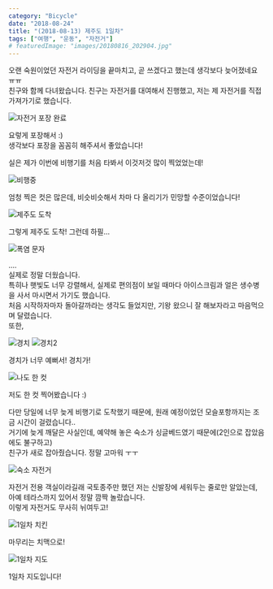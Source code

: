 ```yaml
---
category: "Bicycle"
date: "2018-08-24"
title: "(2018-08-13) 제주도 1일차"
tags: ["여행", "운동", "자전거"]
# featuredImage: "images/20180816_202904.jpg"
---
```

오랜 숙원이었던 자전거 라이딩을 끝마치고, 곧 쓰겠다고 했는데 생각보다 늦어졌네요 ㅠㅠ  
친구와 함께 다녀왔습니다. 친구는 자전거를 대여해서 진행했고, 저는 제 자전거를 직접 가져가기로 했습니다.  

![자전거 포장 완료](images/20180813_095244.jpg)  

요렇게 포장해서 :)  
생각보다 포장을 꼼꼼히 해주셔서 좋았습니다!  

실은 제가 이번에 비행기를 처음 타봐서 이것저것 많이 찍었었는데!

![비행중](images/20180813_114109.jpg)

엄청 찍은 컷은 많은데, 비슷비슷해서 차마 다 올리기가 민망할 수준이었습니다!  

![제주도 도착](images/20180813_133116.jpg)

그렇게 제주도 도착! 그런데 하필...  

![폭염 문자](images/KakaoTalk_Photo_2018-08-24-23-35-39.jpeg)

....  
실제로 정말 더웠습니다.  
특히나 햇빛도 너무 강렬해서, 실제로 편의점이 보일 때마다 아이스크림과 얼은 생수병을 사서 마시면서 가기도 했습니다.  
처음 시작하자마자 돌아갈까라는 생각도 들었지만, 기왕 왔으니 잘 해보자라고 마음먹으며 달렸습니다.  
또한,

![경치](images/20180813_181529.jpg)
![경치2](images/20180813_191041.jpg)

경치가 너무 예뻐서! 경치가!  

![나도 한 컷](images/20180813_181535.jpg)

저도 한 컷 찍어봤습니다 :)  

다만 당일에 너무 늦게 비행기로 도착했기 때문에, 원래 예정이었던 모슬포항까지는 조금 시간이 걸렸습니다..  
거기에 늦게 깨달은 사실인데, 예약해 놓은 숙소가 싱글베드였기 때문에(2인으로 잡았음에도 불구하고)  
친구가 새로 잡아줬습니다. 정말 고마워 ㅜㅜ  

![숙소 자전거](images/20180813_211452.jpg)

자전거 전용 객실이라길래 국토종주만 했던 저는 신발장에 세워두는 줄로만 알았는데,  
아예 테라스까지 있어서 정말 깜짝 놀랐습니다.  
이렇게 자전거도 무사히 뉘여두고!  

![1일차 치킨](images/20180813_221847.jpg)

마무리는 치맥으로!  

![1일차 지도](images/1일차_map.png)

1일차 지도입니다!
